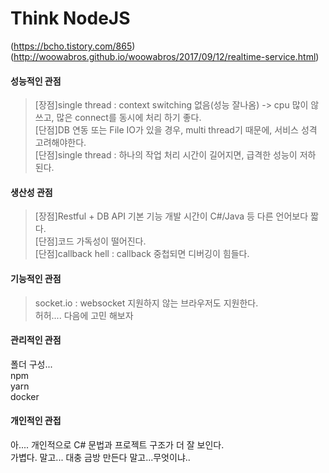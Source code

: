 # Think NodeJS
(https://bcho.tistory.com/865)  
(http://woowabros.github.io/woowabros/2017/09/12/realtime-service.html)

#### 성능적인 관점  
> \[장점\]single thread : context switching 없음(성능 잘나옴) -> cpu 많이 않쓰고, 많은 connect를 동시에 처리 하기 좋다.  
> \[단점\]DB 연동 또는 File IO가 있을 경우, multi thread기 때문에, 서비스 성격 고려해야한다.  
> \[단점\]single thread : 하나의 작업 처리 시간이 길어지면, 급격한 성능이 저하 된다.  
#### 생산성 관점 
> \[장점\]Restful + DB API 기본 기능 개발 시간이 C#/Java 등 다른 언어보다 짧다.  
> \[단점\]코드 가독성이 떨어진다.  
> \[단점\]callback hell : callback 중첩되면 디버깅이 힘들다. 
#### 기능적인 관점  
> socket.io : websocket 지원하지 않는 브라우저도 지원한다.  
> 허허.... 다음에 고민 해보자
#### 관리적인 관점
폴더 구성...     
npm    
yarn    
docker    
#### 개인적인 관접
아.... 개인적으로 C# 문법과 프로젝트 구조가 더 잘 보인다.     
가볍다. 말고... 대충 금방 만든다 말고...무엇이냐..
